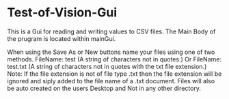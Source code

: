 # Test-of-Vision-Gui


This is a Gui for reading and writing values to CSV files.
The Main Body of the prugram is located within mainGui.

When using the Save As or New buttons name your files using one of two methods.
FileName: test (A string of characters not in quotes.)
Or
FileName: test.txt (A string of characters not in quotes with the txt file extension.)
    Note: If the file extension is not of file type .txt then the file extension will be ignored and siply 
    added to the file name of a .txt document.
Files will also be auto created on the users Desktop and Not in any other directory.
    
